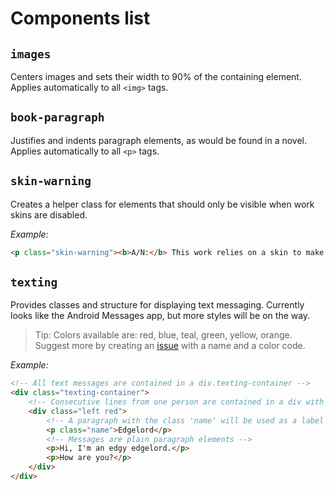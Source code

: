 # Components list

## `images`

Centers images and sets their width to 90% of the containing element. Applies automatically to all `<img>` tags.

## `book-paragraph`

Justifies and indents paragraph elements, as would be found in a novel. Applies automatically to all `<p>` tags.

## `skin-warning`

Creates a helper class for elements that should only be visible when work skins are disabled.

_Example:_

```html
<p class="skin-warning"><b>A/N:</b> This work relies on a skin to make it look better. Enable the skin by clicking here: <a href="?style=creator">[Enable work skin]</a></p>
```

## `texting`

Provides classes and structure for displaying text messaging. Currently looks like the Android Messages app, but more styles will be on the way.

> Tip: Colors available are: red, blue, teal, green, yellow, orange. Suggest more by creating an [issue](https://github.com/legowerewolf/AO3-themes/issues) with a name and a color code.

_Example:_

```html
<!-- All text messages are contained in a div.texting-container -->
<div class="texting-container">
	<!-- Consecutive lines from one person are contained in a div with classes indicating side and color -->
	<div class="left red">
		<!-- A paragraph with the class 'name' will be used as a label for who's speaking - put it at the top -->
		<p class="name">Edgelord</p>
		<!-- Messages are plain paragraph elements -->
		<p>Hi, I'm an edgy edgelord.</p>
		<p>How are you?</p>
	</div>
</div>
```
